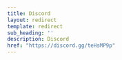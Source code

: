 ```yaml
---
title: Discord
layout: redirect
template: redirect
sub_heading: ''
description: Discord
href: "https://discord.gg/teHsMP9p"
---
```

